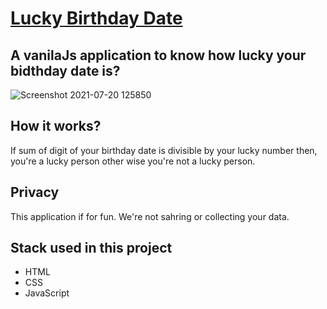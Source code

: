 # [Lucky Birthday Date](https://wizardly-nobel-ae8892.netlify.app/)

## A vanilaJs application to know how lucky your bidthday date is?
 
 ![Screenshot 2021-07-20 125850](https://user-images.githubusercontent.com/84632214/126279962-65f8c26d-2e0a-45be-8355-62ba2eef8f13.png)
 
 ## How it works?
 
  If sum of digit of your birthday date is divisible by your lucky number then, you're a lucky person other wise you're not a lucky person.
  
## Privacy 

 This application if for fun. We're not sahring or collecting your data.
 
## Stack used in this project

 - HTML
 - CSS
 - JavaScript


